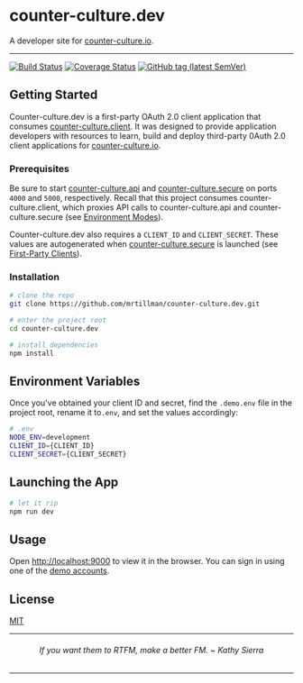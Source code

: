 # counter-culture.dev

A developer site for [counter-culture.io](https://counter-culture.io).

---

[![Build Status](https://travis-ci.com/mrtillman/counter-culture.dev.svg?branch=master)](https://travis-ci.com/mrtillman/counter-culture.dev)
[![Coverage Status](https://coveralls.io/repos/github/mrtillman/counter-culture.dev/badge.svg?branch=master)](https://coveralls.io/github/mrtillman/counter-culture.dev?branch=master)
<a href="https://github.com/mrtillman/counter-culture.dev/releases/tag/v1.0.0-alpha">
![GitHub tag (latest SemVer)](https://img.shields.io/github/v/tag/mrtillman/counter-culture.dev?sort=semver)
</a>


## Getting Started

Counter-culture.dev is a first-party OAuth 2.0 client application that consumes [counter-culture.client](https://github.com/mrtillman/counter-culture.client). It was designed to provide application developers with resources to learn, build and deploy third-party 0Auth 2.0 client applications for [counter-culture.io](https://counter-culture.io).

### Prerequisites 

Be sure to start [counter-culture.api](https://github.com/mrtillman/counter-culture.api) and [counter-culture.secure](https://github.com/mrtillman/counter-culture.secure) on ports `4000` and `5000`, respectively. Recall that this project consumes counter-culture.client, which proxies API calls to counter-culture.api and counter-culture.secure (see [Environment Modes](https://github.com/mrtillman/counter-culture.client#environment-modes)).

Counter-culture.dev also requires a `CLIENT_ID` and `CLIENT_SECRET`. These values are autogenerated when [counter-culture.secure](https://github.com/mrtillman/counter-culture.secure) is launched (see [First-Party Clients](https://github.com/mrtillman/counter-culture.secure#first-party-clients)).

### Installation

```sh
# clone the repo
git clone https://github.com/mrtillman/counter-culture.dev.git

# enter the project root
cd counter-culture.dev

# install dependencies
npm install
```

## Environment Variables

Once you've obtained your client ID and secret, find the `.demo.env` file in the project root, rename it to`.env`, and set the values accordingly:

```sh
# .env
NODE_ENV=development
CLIENT_ID={CLIENT_ID}
CLIENT_SECRET={CLIENT_SECRET}
```

## Launching the App

```sh
# let it rip
npm run dev
```

## Usage

Open [http://localhost:9000](http://localhost:9000) to view it in the browser. You can sign in using one of the [demo accounts](https://github.com/mrtillman/counter-culture.secure/blob/master/README.md#usage).

## License
[MIT](https://github.com/mrtillman/counter-culture.dev/blob/master/LICENSE.md)

---

<h6 align="center">If you want them to RTFM, make a better FM. ~ Kathy Sierra</h6>

---